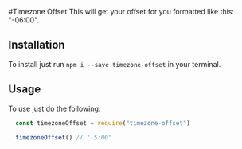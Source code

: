 #Timezone Offset
This will get your offset for you formatted like this: "-06:00".

## Installation
To install just run `npm i --save timezone-offset` in your terminal.

## Usage
To use just do the following:
```js
  const timezoneOffset = require("timezone-offset")

  timezoneOffset() // "-5:00"
```

